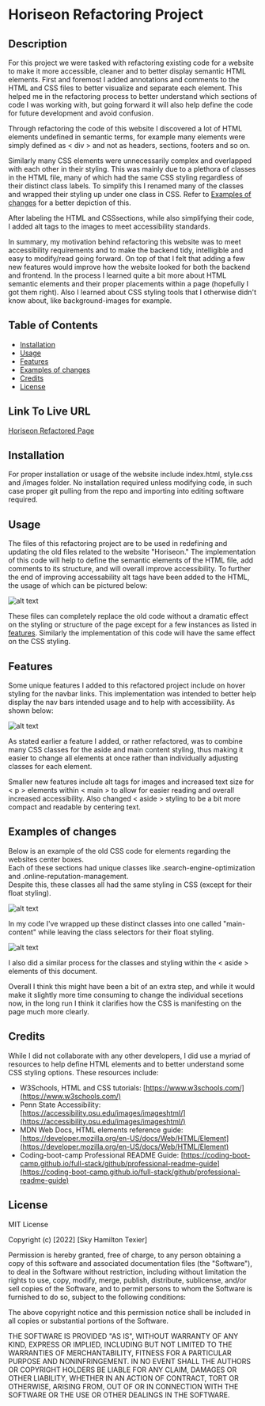 # Horiseon Refactoring Project
 
## Description
 
For this project we were tasked with refactoring existing code for a website to make it more accessible, cleaner and to better display semantic HTML elements. First and foremost I added annotations and comments to the HTML and CSS files to better visualize and separate each element. This helped me in the refactoring process to better understand which sections of code I was working with, but going forward it will also help define the code for future development and avoid confusion. 
    
Through refactoring the code of this website I discovered a lot of HTML elements undefined in semantic terms, for example many elements were simply defined as < div > and not as headers, sections, footers and so on. 
    
Similarly many CSS elements were unnecessarily complex and overlapped with each other in their styling. This was mainly due to a plethora of classes in the HTML file, many of which had the same CSS styling regardless of their distinct class labels. To simplify this I renamed many of the classes and wrapped their styling up under one class in CSS. Refer to [Examples of changes](#examples-of-changes) for a better depiction of this.
    
After labeling the HTML and CSSsections, while also simplifying their code, I added alt tags to the images to meet accessibility standards. 
 
In summary, my motivation behind refactoring this website was to meet accessibility requirements and to make the backend tidy, intelligible and easy to modify/read going forward. On top of that I felt that adding a few new features would improve how the website looked for both the backend and frontend. In the process I learned quite a bit more about HTML semantic elements and their proper placements within a page (hopefully I got them right). Also I learned about CSS styling tools that I otherwise didn't know about, like background-images for example.

## Table of Contents

- [Installation](#installation)
- [Usage](#usage)
- [Features](#features)
- [Examples of changes](#examples-of-changes)
- [Credits](#credits)
- [License](#license)
 
## Link To Live URL

[Horiseon Refactored Page](https://skytexier.github.io/Horiseon-Refactor/)

## Installation
 
For proper installation or usage of the website include index.html, style.css and /images folder. No installation required unless modifying code, in such case proper git pulling from the repo and importing into editing software required.
 
## Usage

The files of this refactoring project are to be used in redefining and updating the old files related to the website "Horiseon." The implementation of this code will help to define the semantic elements of the HTML file, add comments to its structure, and will overall improve accessibility. To further the end of improving accessability alt tags have been added to the HTML, the usage of which can be pictured below: 

![alt text](/images/refactoredalttags.png)

These files can completely replace the old code without a dramatic effect on the styling or structure of the page except for a few instances as listed in [features](#features). Similarly the implementation of this code will have the same effect on the CSS styling. 

 
## Features
 
Some unique features I added to this refactored project include on hover styling for the navbar links.
This implementation was intended to better help display the nav bars intended usage and to help with accessibility. As shown below:

![alt text](/images/navbarhover.png)
 
As stated earlier a feature I added, or rather refactored, was to combine many CSS classes for the aside and main content styling, thus making it easier to change all elements at once rather than individually adjusting classes for each element.
 
Smaller new features include alt tags for images and increased text size for < p > elements within < main > to allow for easier reading and overall increased accessibility. Also changed < aside > styling to be a bit more compact and readable by centering text.

## Examples of changes
Below is an example of the old CSS code for elements regarding the websites center boxes. <br>
Each of these sections had unique classes like .search-engine-optimization and .online-reputation-management. <br>
Despite this, these classes all had the same styling in CSS (except for their float styling).

![alt text](/images/oldcss-maincontent.png)

In my code I've wrapped up these distinct classes into one called "main-content" while leaving the class selectors for their float styling.

![alt text](/images/newcss-maincontent.png)

I also did a similar process for the classes and styling within the < aside > elements of this document.

Overall I think this might have been a bit of an extra step, and while it would make it slightly more time consuming to change the individual secetions now, in the long run I think it clarifies how the CSS is manifesting on the page much more clearly.

## Credits
 
While I did not collaborate with any other developers, I did use a myriad of resources to help define HTML elements and to better understand some CSS styling options. These resources include:
 
- W3Schools, HTML and CSS tutorials: [https://www.w3schools.com/](https://www.w3schools.com/)
- Penn State Accessibility: [https://accessibility.psu.edu/images/imageshtml/](https://accessibility.psu.edu/images/imageshtml/)
- MDN Web Docs, HTML elements reference guide: [https://developer.mozilla.org/en-US/docs/Web/HTML/Element](https://developer.mozilla.org/en-US/docs/Web/HTML/Element)
- Coding-boot-camp Professional README Guide: [https://coding-boot-camp.github.io/full-stack/github/professional-readme-guide](https://coding-boot-camp.github.io/full-stack/github/professional-readme-guide)
 
## License
 
MIT License
 
Copyright (c) [2022] [Sky Hamilton Texier]
 
Permission is hereby granted, free of charge, to any person obtaining a copy
of this software and associated documentation files (the "Software"), to deal
in the Software without restriction, including without limitation the rights
to use, copy, modify, merge, publish, distribute, sublicense, and/or sell
copies of the Software, and to permit persons to whom the Software is
furnished to do so, subject to the following conditions:
 
The above copyright notice and this permission notice shall be included in all
copies or substantial portions of the Software.
 
THE SOFTWARE IS PROVIDED "AS IS", WITHOUT WARRANTY OF ANY KIND, EXPRESS OR
IMPLIED, INCLUDING BUT NOT LIMITED TO THE WARRANTIES OF MERCHANTABILITY,
FITNESS FOR A PARTICULAR PURPOSE AND NONINFRINGEMENT. IN NO EVENT SHALL THE
AUTHORS OR COPYRIGHT HOLDERS BE LIABLE FOR ANY CLAIM, DAMAGES OR OTHER
LIABILITY, WHETHER IN AN ACTION OF CONTRACT, TORT OR OTHERWISE, ARISING FROM,
OUT OF OR IN CONNECTION WITH THE SOFTWARE OR THE USE OR OTHER DEALINGS IN THE
SOFTWARE.
